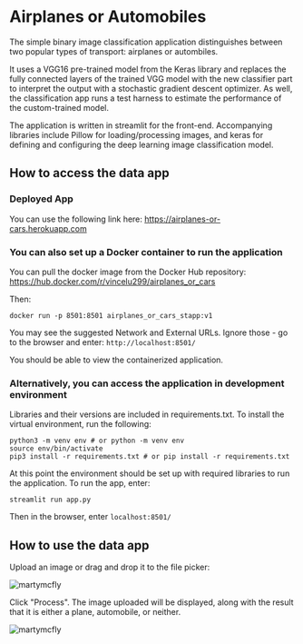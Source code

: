 # Airplanes or Automobiles

The simple binary image classification application distinguishes between two popular types of transport: airplanes or autombiles.

It uses a VGG16 pre-trained model from the Keras library and replaces the fully connected layers of the trained VGG model with the new classifier part to interpret the output with a stochastic gradient descent optimizer. As well, the classification app runs a test harness to estimate the performance of the custom-trained  model.

The application is written in streamlit for the front-end. Accompanying libraries include Pillow for loading/processing images, and keras for defining and configuring the deep learning image classification model.

## How to access the data app

### Deployed App

You can use the following link here: https://airplanes-or-cars.herokuapp.com

### You can also set up a Docker container to run the application

You can pull the docker image from the Docker Hub repository: https://hub.docker.com/r/vincelu299/airplanes_or_cars

Then:
```
docker run -p 8501:8501 airplanes_or_cars_stapp:v1
```

You may see the suggested Network and External URLs. Ignore those - go to the browser and enter:
```http://localhost:8501/```

You should be able to view the containerized application.

### Alternatively, you can access the application in development environment

Libraries and their versions are included in requirements.txt. To install the virtual environment, run the following:

```
python3 -m venv env # or python -m venv env
source env/bin/activate
pip3 install -r requirements.txt # or pip install -r requirements.txt
```

At this point the environment should be set up with required libraries to run the application. To run the app, enter:

```
streamlit run app.py
```
Then in the browser, enter ```localhost:8501/```

## How to use the data app

Upload an image or drag and drop it to the file picker:

![martymcfly](https://user-images.githubusercontent.com/3411100/86633685-f686f880-bf9e-11ea-94d3-45607d88d644.png)

Click "Process". The image uploaded will be displayed, along with the result that it is either a plane, automobile, or neither.

![martymcfly](https://user-images.githubusercontent.com/3411100/86633903-38b03a00-bf9f-11ea-8b40-ebc7c28b8c1f.png)
